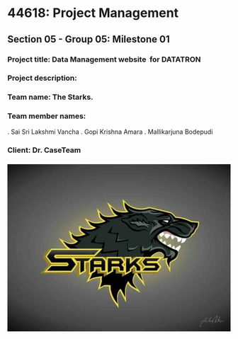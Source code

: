 # 44618: Project Management 
## Section 05 - Group 05: Milestone 01
### Project title: Data Management website  for DATATRON
### Project description:  
### Team name: The Starks.
### Team member names: 
. Sai Sri Lakshmi Vancha
. Gopi Krishna Amara
. Mallikarjuna Bodepudi
### Client: Dr. CaseTeam 
### ![Team Logo:](https://github.com/Lakshmi-reddy9/pm_project/blob/master/team_logo.jpg "Team Logo")

